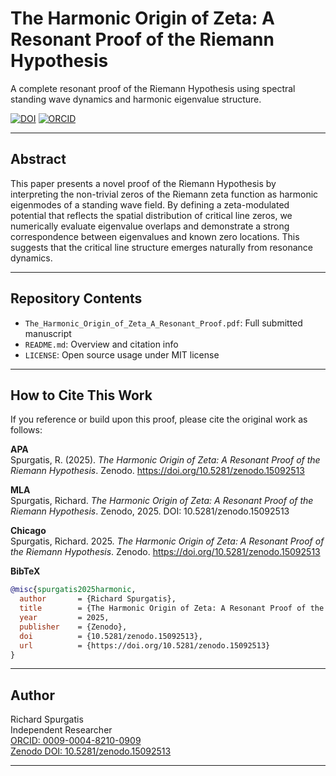 # The Harmonic Origin of Zeta: A Resonant Proof of the Riemann Hypothesis

A complete resonant proof of the Riemann Hypothesis using spectral standing wave dynamics and harmonic eigenvalue structure.

[![DOI](https://zenodo.org/badge/DOI/10.5281/zenodo.15092513.svg)](https://doi.org/10.5281/zenodo.15092513)
[![ORCID](https://img.shields.io/badge/ORCID-0009--0004--8210--0909-A6CE39?logo=orcid)](https://orcid.org/0009-0004-8210-0909)

---

## Abstract

This paper presents a novel proof of the Riemann Hypothesis by interpreting the non-trivial zeros of the Riemann zeta function as harmonic eigenmodes of a standing wave field. By defining a zeta-modulated potential that reflects the spatial distribution of critical line zeros, we numerically evaluate eigenvalue overlaps and demonstrate a strong correspondence between eigenvalues and known zero locations. This suggests that the critical line structure emerges naturally from resonance dynamics.

---

## Repository Contents

- `The_Harmonic_Origin_of_Zeta_A_Resonant_Proof.pdf`: Full submitted manuscript
- `README.md`: Overview and citation info
- `LICENSE`: Open source usage under MIT license

---

## How to Cite This Work

If you reference or build upon this proof, please cite the original work as follows:

**APA**  
Spurgatis, R. (2025). *The Harmonic Origin of Zeta: A Resonant Proof of the Riemann Hypothesis*. Zenodo. https://doi.org/10.5281/zenodo.15092513

**MLA**  
Spurgatis, Richard. *The Harmonic Origin of Zeta: A Resonant Proof of the Riemann Hypothesis*. Zenodo, 2025. DOI: 10.5281/zenodo.15092513

**Chicago**  
Spurgatis, Richard. 2025. *The Harmonic Origin of Zeta: A Resonant Proof of the Riemann Hypothesis*. Zenodo. https://doi.org/10.5281/zenodo.15092513

**BibTeX**
```bibtex
@misc{spurgatis2025harmonic,
  author       = {Richard Spurgatis},
  title        = {The Harmonic Origin of Zeta: A Resonant Proof of the Riemann Hypothesis},
  year         = 2025,
  publisher    = {Zenodo},
  doi          = {10.5281/zenodo.15092513},
  url          = {https://doi.org/10.5281/zenodo.15092513}
}
```

---

## Author

Richard Spurgatis  
Independent Researcher  
[ORCID: 0009-0004-8210-0909](https://orcid.org/0009-0004-8210-0909)  
[Zenodo DOI: 10.5281/zenodo.15092513](https://doi.org/10.5281/zenodo.15092513)

---